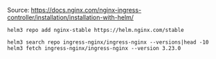 
Source:
https://docs.nginx.com/nginx-ingress-controller/installation/installation-with-helm/

```shell
helm3 repo add nginx-stable https://helm.nginx.com/stable
```

```shell
helm3 search repo ingress-nginx/ingress-nginx --versions|head -10
helm3 fetch ingress-nginx/ingress-nginx --version 3.23.0
```
